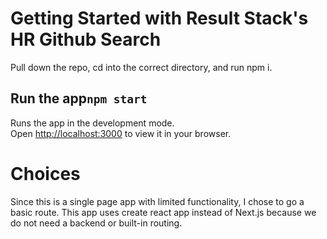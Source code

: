 # Getting Started with Result Stack's HR Github Search

Pull down the repo, cd into the correct directory, and run npm i.

## Run the app`npm start`

Runs the app in the development mode.\
Open [http://localhost:3000](http://localhost:3000) to view it in your browser.

# Choices

Since this is a single page app with limited functionality, I chose to go a basic route. This app uses create react app instead of Next.js because we do not need a backend or built-in routing.
